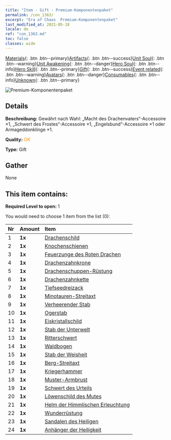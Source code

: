 ```yaml
---
title: "Item - Gift - Premium-Komponentenpaket"
permalink: /con_1363/
excerpt: "Era of Chaos  Premium-Komponentenpaket"
last_modified_at: 2021-05-18
locale: de
ref: "con_1363.md"
toc: false
classes: wide
---
```

 [Materials](/ItemsDE/){: .btn .btn--primary}[Artifacts](/ItemsDE/Artifacts/){: .btn .btn--success}[Unit Soul](/ItemsDE/UnitSoul/){: .btn .btn--warning}[Unit Awakening](/ItemsDE/UnitAwakening/){: .btn .btn--danger}[Hero Soul](/ItemsDE/HeroSoul/){: .btn .btn--info}[Hero Skill](/ItemsDE/HeroSkill/){: .btn .btn--primary}[Gift](/ItemsDE/Gift/){: .btn .btn--success}[Event related](/ItemsDE/Events/){: .btn .btn--warning}[Avatars](/ItemsDE/Avatars/){: .btn .btn--danger}[Consumables](/ItemsDE/Consumables/){: .btn .btn--info}[Unknown](/ItemsDE/Unknown/){: .btn .btn--primary}

 ![Premium-Komponentenpaket](/images/t/i_907046.png)

## Details
 **Beschreibung:** Gewährt nach Wahl: „Macht des Drachenvaters“-Accessoire ×1, „Schwert des Frostes“-Accessoire ×1, „Engelsbund“-Accessoire ×1 oder Armageddonklinge ×1.

 **Quality:** <span style="color: #FF8C00">OK</span>

 **Type:** Gift

## Gather

  None

## This item contains:

 **Required Level to open:** 1

 You would need to choose 1 item from the list (0):

  | Nr | Amount |     Item    |
  |:---|:-------|:------------|
  | 1 |  **1x** | [Drachenschild](/ItemsDE/art_144/) |  | 
  | 2 |  **1x** | [Knochenschienen](/ItemsDE/art_145/) |  | 
  | 3 |  **1x** | [Feuerzunge des Roten Drachen](/ItemsDE/art_146/) |  | 
  | 4 |  **1x** | [Drachenzahnkrone](/ItemsDE/art_147/) |  | 
  | 5 |  **1x** | [Drachenschuppen-Rüstung](/ItemsDE/art_148/) |  | 
  | 6 |  **1x** | [Drachenzahnkette](/ItemsDE/art_149/) |  | 
  | 7 |  **1x** | [Tiefseedreizack](/ItemsDE/art_160/) |  | 
  | 8 |  **1x** | [Minotauren-Streitaxt](/ItemsDE/art_161/) |  | 
  | 9 |  **1x** | [Verheerender Stab](/ItemsDE/art_162/) |  | 
  | 10 |  **1x** | [Ogerstab](/ItemsDE/art_163/) |  | 
  | 11 |  **1x** | [Eiskristallschild](/ItemsDE/art_164/) |  | 
  | 12 |  **1x** | [Stab der Unterwelt](/ItemsDE/art_165/) |  | 
  | 13 |  **1x** | [Ritterschwert](/ItemsDE/art_166/) |  | 
  | 14 |  **1x** | [Waldbogen](/ItemsDE/art_167/) |  | 
  | 15 |  **1x** | [Stab der Weisheit](/ItemsDE/art_168/) |  | 
  | 16 |  **1x** | [Berg-Streitaxt](/ItemsDE/art_169/) |  | 
  | 17 |  **1x** | [Kriegerhammer](/ItemsDE/art_170/) |  | 
  | 18 |  **1x** | [Muster-Armbrust](/ItemsDE/art_171/) |  | 
  | 19 |  **1x** | [Schwert des Urteils](/ItemsDE/art_150/) |  | 
  | 20 |  **1x** | [Löwenschild des Mutes](/ItemsDE/art_151/) |  | 
  | 21 |  **1x** | [Helm der Himmlischen Erleuchtung](/ItemsDE/art_152/) |  | 
  | 22 |  **1x** | [Wunderrüstung](/ItemsDE/art_153/) |  | 
  | 23 |  **1x** | [Sandalen des Heiligen](/ItemsDE/art_154/) |  | 
  | 24 |  **1x** | [Anhänger der Heiligkeit](/ItemsDE/art_155/) |  | 
